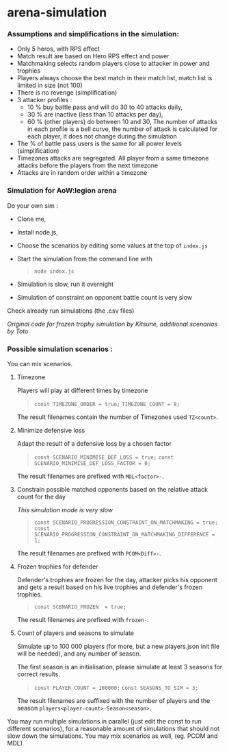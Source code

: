# arena-simulation

### Assumptions and simplifications in the simulation:

- Only 5 heros, with RPS effect
- Match result are based on Hero RPS effect and power
- Matchmaking selects random players close to attacker in power and trophies
- Players always choose the best match in their match list, match list is limited in size (not 100)
- There is no revenge (simplification)
- 3 attacker profiles :
    - 10 % buy battle pass and will do 30 to 40 attacks daily, 
    - 30 % are inactive (less than 10 attacks  per day),
    - 60 % (other players) do between 10 and 30,
    The number of attacks in each profile is a bell curve, the number of attack is calculated for each player, it does not change during the simulation 
- The % of battle pass users is the same for all power levels (simplification)
- Timezones attacks are segregated. All player from a same timezone attacks before the players from the next timezone
- Attacks are in random order within a timezone

### Simulation for AoW:legion arena

Do your own sim :
- Clone me,
- Install node.js, 
- Choose the scenarios by editing some values at the top of `index.js`
- Start the simulation from the command line with 

    > `node index.js` 


- Simulation is slow, run it overnight
- Simulation of constraint on opponent battle count is very slow

Check already run simulations (the .csv files)

*Original code for frozen trophy simulation by Kitsune, additional scenarios by Toto*

### Possible simulation scenarios  :

You can mix scenarios.

1. Timezone

    Players will play at different times by timezone

    > ```const TIMEZONE_ORDER = true;```
    > ```TIMEZONE_COUNT = 8;```

    The result filenames contain the number of Timezones used `TZ<count>`.

2. Minimize defensive loss
    
    Adapt the result of a defensive loss by a chosen factor

    > ```const SCENARIO_MINIMISE_DEF_LOSS = true;```
    > ```const SCENARIO_MINIMISE_DEF_LOSS_FACTOR = 0;```


    The result filenames are prefixed with `MDL<factor>-`.

3. Constrain possible matched opponents based on the relative attack count for the day

    *This simulation mode is very slow*

    > ```const SCENARIO_PROGRESSION_CONSTRAINT_ON_MATCHMAKING = true;``` 
    > ```const SCENARIO_PROGRESSION_CONSTRAINT_ON_MATCHMAKING_DIFFERENCE = 1;``` 

    The result filenames are prefixed with `PCOM<Diff>-`.

4. Frozen trophies for defender
    
    Defender's trophies are frozen for the day, attacker picks his opponent and gets a result based on his live trophies and defender's frozen trophies.

    > ```const SCENARIO_FROZEN  = true;```

    The result filenames are prefixed with `frozen-`.

5. Count of players and seasons to simulate

    Simulate up to 100 000 players (for more, but a new players.json init file will be needed), and any number of season.

    The first season is an initialisation, please simulate at least 3 seasons for correct results.

    > ```const PLAYER_COUNT = 100000;``` 
    > ```const SEASONS_TO_SIM = 3;```

    The result filenames are suffixed with the number of players and the season  `players<player-count>-Season<season>`.

You may run multiple simulations in parallel (just edit the const to run different scenarios), for a reasonable amount of simulations that should not slow down the simulations. You may mix scenarios as well, (eg. PCOM and MDL)


